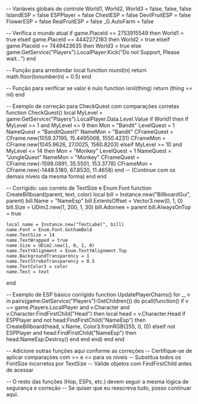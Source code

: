 -- Variáveis globais de controle
World1, World2, World3 = false, false, false
IslandESP = false
ESPPlayer = false
ChestESP = false
DevilFruitESP = false
FlowerESP = false
RealFruitESP = false
_G.AutoFarm = false

-- Verifica o mundo atual
if game.PlaceId == 2753915549 then
    World1 = true
elseif game.PlaceId == 4442272183 then
    World2 = true
elseif game.PlaceId == 7449423635 then
    World3 = true
else
    game:GetService("Players").LocalPlayer:Kick("Do not Support, Please wait...")
end

-- Função para arredondar
local function round(n)
    return math.floor(tonumber(n) + 0.5)
end

-- Função para verificar se valor é nulo
function isnil(thing)
    return (thing == nil)
end

-- Exemplo de correção para CheckQuest com comparações corretas
function CheckQuest()
    local MyLevel = game:GetService("Players").LocalPlayer.Data.Level.Value
    if World1 then
        if MyLevel >= 1 and MyLevel <= 9 then
            Mon = "Bandit"
            LevelQuest = 1
            NameQuest = "BanditQuest1"
            NameMon = "Bandit"
            CFrameQuest = CFrame.new(1059.37195, 15.4495068, 1550.4231)
            CFrameMon = CFrame.new(1045.9626, 27.0025, 1560.8203)
        elseif MyLevel >= 10 and MyLevel <= 14 then
            Mon = "Monkey"
            LevelQuest = 1
            NameQuest = "JungleQuest"
            NameMon = "Monkey"
            CFrameQuest = CFrame.new(-1598.0891, 35.5501, 153.3778)
            CFrameMon = CFrame.new(-1448.5180, 67.8530, 11.4658)
        end
        -- (Continue com os demais níveis da mesma forma)
    end
end

-- Corrigido: uso correto de TextSize e Enum.Font
function CreateBillboard(parent, text, color)
    local bill = Instance.new("BillboardGui", parent)
    bill.Name = "NameEsp"
    bill.ExtentsOffset = Vector3.new(0, 1, 0)
    bill.Size = UDim2.new(1, 200, 1, 30)
    bill.Adornee = parent
    bill.AlwaysOnTop = true

    local name = Instance.new("TextLabel", bill)
    name.Font = Enum.Font.GothamBold
    name.TextSize = 14
    name.TextWrapped = true
    name.Size = UDim2.new(1, 0, 1, 0)
    name.TextYAlignment = Enum.TextYAlignment.Top
    name.BackgroundTransparency = 1
    name.TextStrokeTransparency = 0.5
    name.TextColor3 = color
    name.Text = text
end

-- Exemplo de ESP básico corrigido
function UpdatePlayerChams()
    for _, v in pairs(game:GetService("Players"):GetChildren()) do
        pcall(function()
            if v ~= game.Players.LocalPlayer and v.Character and v.Character:FindFirstChild("Head") then
                local head = v.Character.Head
                if ESPPlayer and not head:FindFirstChild("NameEsp") then
                    CreateBillboard(head, v.Name, Color3.fromRGB(255, 0, 0))
                elseif not ESPPlayer and head:FindFirstChild("NameEsp") then
                    head.NameEsp:Destroy()
                end
            end
        end)
    end
end

-- Adicione outras funções aqui conforme as correções
-- Certifique-se de aplicar comparações com >= e <= para os níveis
-- Substitua todos os FontSize incorretos por TextSize
-- Valide objetos com FindFirstChild antes de acessar

-- O resto das funções (Hop, ESPs, etc.) devem seguir a mesma lógica de segurança e correção
-- Se quiser que eu reescreva tudo, posso continuar aqui.
